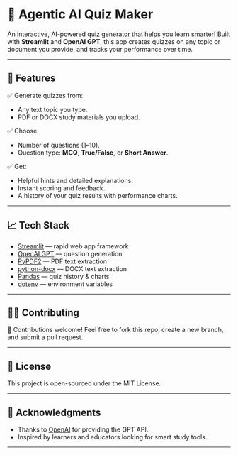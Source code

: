 # 🌟 Agentic AI Quiz Maker

An interactive, AI-powered quiz generator that helps you learn smarter!
Built with **Streamlit** and **OpenAI GPT**, this app creates quizzes on any topic or document you provide, and tracks your performance over time.

---

## 🎯 Features

✅ Generate quizzes from:

* Any text topic you type.
* PDF or DOCX study materials you upload.

✅ Choose:

* Number of questions (1–10).
* Question type: **MCQ**, **True/False**, or **Short Answer**.

✅ Get:

* Helpful hints and detailed explanations.
* Instant scoring and feedback.
* A history of your quiz results with performance charts.

---


## 📈 Tech Stack

* [Streamlit](https://streamlit.io/) — rapid web app framework
* [OpenAI GPT](https://platform.openai.com/docs/) — question generation
* [PyPDF2](https://pypi.org/project/PyPDF2/) — PDF text extraction
* [python-docx](https://pypi.org/project/python-docx/) — DOCX text extraction
* [Pandas](https://pandas.pydata.org/) — quiz history & charts
* [dotenv](https://pypi.org/project/python-dotenv/) — environment variables

---

## 👨‍💻 Contributing

🙌 Contributions welcome!
Feel free to fork this repo, create a new branch, and submit a pull request.

---

## 📜 License

This project is open-sourced under the MIT License.

---

## 🌟 Acknowledgments

* Thanks to [OpenAI](https://openai.com/) for providing the GPT API.
* Inspired by learners and educators looking for smart study tools.

---


